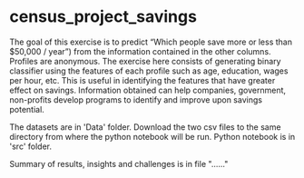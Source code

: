 # census_project_savings

The goal of this exercise is to predict “Which people save more or less than $50,000 / year”) from the information contained in 
the other columns. Profiles are anonymous. The exercise here consists of generating binary classifier using the features of each profile 
such as age, education, wages per hour, etc. This is useful in identifying the features that have greater effect on savings. Information 
obtained can help companies, government, non-profits develop programs to identify and improve upon savings potential.

The datasets are in 'Data' folder. Download the two csv files to the same directory from where the python notebook will be run.
Python notebook is in 'src' folder.

Summary of results, insights and challenges is in file "......"
